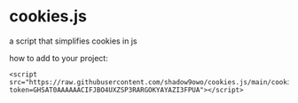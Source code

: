# cookies.js
a script that simplifies cookies in js

how to add to your project:
```
<script src="https://raw.githubusercontent.com/shadow9owo/cookies.js/main/cookies.js?token=GHSAT0AAAAAACIFJBO4UXZSP3RARGOKYAYAZI3FPUA"></script>
```
